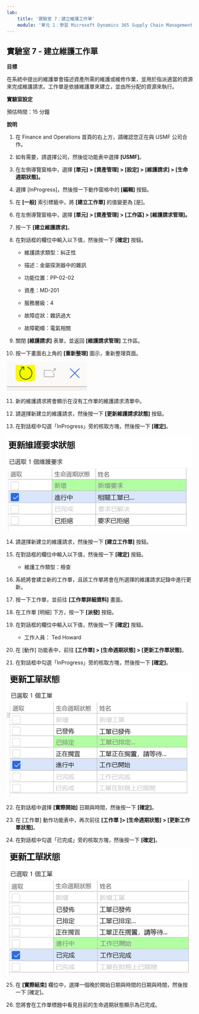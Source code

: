 ```yaml
---
lab:
    title: '實驗室 7：建立維護工作單'
    module: '單元 1：學習 Microsoft Dynamics 365 Supply Chain Management 的基礎知識'
---
```


## 實驗室 7 - 建立維護工作單

**目標**

在系統中提出的維護單會描述資產所需的維護或維修作業，並用於指派適當的資源來完成維護請求。工作單是依據維護單來建立，並由所分配的資源來執行。

**實驗室設定**

預估時間：15 分鐘

**說明**

1. 在 Finance and Operations 首頁的右上方，請確認您正在與 USMF 公司合作。

2. 如有需要，請選擇公司，然後從功能表中選擇 **[USMF]**。

3. 在左側導覽窗格中，選擇 **[單元]** **&gt; [資產管理] &gt; [設定] &gt; [維護請求] &gt; [生命週期狀態]。**

4. 選擇 [InProgress]，然後按一下動作窗格中的 **[編輯]** 按鈕。

5. 在 **[一般]** 索引標籤中，將 **[建立工作單]** 的值變更為 [是]。

6. 在左側導覽窗格中，選擇 **[單元]** **&gt; [資產管理] &gt; [工作區] &gt; [維護請求管理]。**

7. 按一下 **[建立維護請求]**。

8. 在對話框的欄位中輸入以下值，然後按一下 **[確定]** 按鈕。

	- 維護請求類型：糾正性

	- 描述：金屬探測器中的雜訊

	- 功能位置：PP-02-02

	- 資產：MD-201

	- 服務層級：4

	- 故障症狀：雜訊過大

	- 故障範疇：電氣相關 

9. 關閉 **[維護請求]** 表單，並返回 **[維護請求管理]** 工作區。

10. 按一下畫面右上角的 **[重新整理]** 圖示，重新整理頁面。

![重新整理圖示畫面截圖](./media/lab-create-a-maintenance-request-01.png)

11. 新的維護請求將會顯示在沒有工作單的維護請求清單中。

12. 請選擇新建立的維護請求，然後按一下 **[更新維護請求狀態]** 按鈕。 

13. 在對話框中勾選「InProgress」旁的核取方塊，然後按一下 **[確定]**。

![要選擇的明細項目擷取畫面](./media/lab-create-a-maintenance-request-02.png) 


14. 請選擇新建立的維護請求，然後按一下 **[建立工作單]** 按鈕。 

15. 在對話框的欄位中輸入以下值，然後按一下 **[確定]** 按鈕。

	- 維護工作類型：檢查

16. 系統將會建立新的工作單，且該工作單將會在所選擇的維護請求記錄中進行更新。

17. 按一下工作單，並前往 **[工作單詳細資料]** 畫面。

18. 在工作單 [明細] 下方，按一下 **[派發]** 按鈕。

19. 在對話框的欄位中輸入以下值，然後按一下 **[確定]** 按鈕。

	- 工作人員： Ted Howard

20. 在 [動作] 功能表中，前往 **[工作單] &gt; [生命週期狀態] &gt; [更新工作單狀態]**。

21. 在對話框中勾選「InProgress」旁的核取方塊，然後按一下 **[確定]**。

![要選擇的明細項目擷取畫面](./media/lab-create-a-maintenance-request-03.png)

22. 在對話框中選擇 **[實際開始]** 日期與時間，然後按一下 **[確定]**。

23. 在 [工作單] 動作功能表中，再次前往 **[工作單 ]&gt; [生命週期狀態] &gt; [更新工作單狀態]**。

24. 在對話框中勾選「已完成」旁的核取方塊，然後按一下 **[確定]**。

![要選擇的明細項目擷取畫面](./media/lab-create-a-maintenance-request-04.png)

25. 在 **[實際結束]** 欄位中，選擇一個晚於開始日期與時間的日期與時間，然後按一下 [確定]。

26. 您將會在工作單標題中看見目前的生命週期狀態顯示為已完成。
